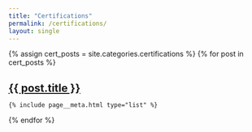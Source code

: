 ```yaml
---
title: "Certifications"
permalink: /certifications/
layout: single
---
```


<style>
  h1, h2, h3, h4 {
    border-bottom: 0 !important;
    box-shadow: none !important;
  }

  h2 {
    margin-bottom: 0.25rem !important; /* ou 0 si tu veux coller complètement */
  }

  .page__meta {
    margin-top: 0.25rem !important; /* réduit l’espace au-dessus du bloc read time */
  }
</style>

{% assign cert_posts = site.categories.certifications %}
{% for post in cert_posts %}

<div class="list__item">
  <article class="archive__item" itemscope itemtype="https://schema.org/CreativeWork"{% if post.locale %} lang="{{ post.locale }}"{% endif %}>
    <h2>
      <a href="{{ post.url | relative_url }}">{{ post.title }}</a>
    </h2>

    {% include page__meta.html type="list" %}
  </article>
</div>

{% endfor %}
